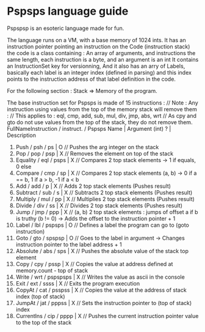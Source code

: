 # Pspsps language guide

Pspspsp is an esoteric language made for fun.

The language runs on a VM, with a base memory of 1024 ints.
It has an instruction pointer pointing an instruction on the Code (instruction stack)
the code is a class containing : An array of arguments, and instructions the same length, each instruction is a byte, and an argument is an int
	It contains an InstructionSet key for versionning,
	And it also has an arry of Labels, basically each label is an integer index (defined in parsing) 
		and this index points to the instruction address of that label definition in the code.

For the following section : Stack => Memory of the program.

The base instruction set for Pspsps is made of 15 instructions :
	// Note : Any instruction using values from the top of the memory stack will remove them :
	//     This applies to : eql, cmp, add, sub, mul, div, jmp, abs, wrt
	//	   As cpy and gto do not use values from the top of the stack, they do not remove them.
FullNameInstruction	/ instruct.	/ Pspsps Name	| Argument (int) ? | Description 
1.  Push			/ psh		/ ps			| O					 // Pushes the arg integer on the stack
2.  Pop				/ pop		/ psp			| X					 // Removes the element on top of the stack
3.  Equality		/ eql		/ psps			| X					 // Compares 2 top stack elements -> 1 if equals, 0 else
4.  Compare			/ cmp		/ sp			| X					 // Compares 2 top stack elements (a, b) -> 0 if a == b, 1 if a > b, -1 if a < b
5.  Add				/ add		/ p				| X					 // Adds 2 top stack elements		(Pushes result)
6.  Subtract		/ sub		/ s				| X					 // Subtracts 2 top stack elements	(Pushes result)
7.  Multiply		/ mul		/ pp			| X					 // Multiplies 2 top stack elements	(Pushes result)
8.  Divide			/ div		/ ss			| X					 // Divides 2 top stack elements	(Pushes result)
9.  Jump			/ jmp		/ ppp			| X					 // (a, b) 2 top stack elements : jumps of offset a if b is truthy (b != 0) -> Adds the offset to the instruction pointer + 1
10. Label			/ lbl		/ pspsps		| O					 // Defines a label the program can go to (goto instruction)
11. Goto			/ gto		/ spspsp		| O					 // Goes to the label in argument -> Changes instruction pointer to the label address + 1
12. Absolute		/ abs		/ sps			| X					 // Pushes the absolute value of the stack top element
13. Copy			/ cpy		/ pssp			| X					 // Copies the value at address defined at memory.count - top of stack
14. Write			/ wrt		/ pspspsps		| X					 // Writes the value as ascii in the console
15. Exit			/ ext		/ ssss			| X					 // Exits the program execution
16. CopyAt			/ cat		/ psspss		| X					 // Copies the value at the address of stack index (top of stack)
17. JumpAt			/ jat		/ pppss			| X					 // Sets the instruction pointer to (top of stack) index
18. CurrentIns		/ cip		/ pppp			| X					 // Pushes the current instruction pointer value to the top of the stack